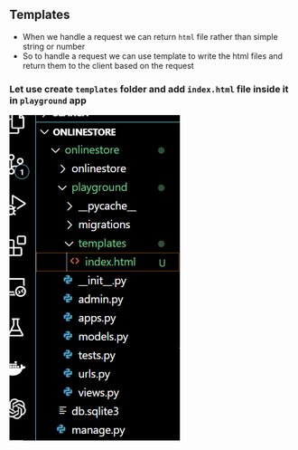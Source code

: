 ## Templates

- When we handle a request we can return `html` file rather than simple string or number
- So to handle a request we can use template to write the html files and return them to the client based on the request

### Let use create `templates` folder and add `index.html` file inside it in `playground` app
![Tempates](../Images/templates.png)